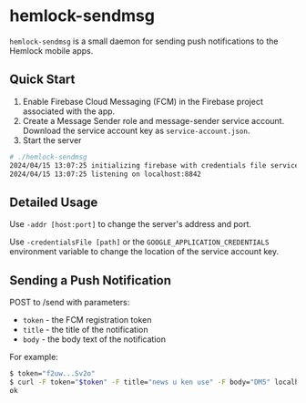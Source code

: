 hemlock-sendmsg
===============

`hemlock-sendmsg` is a small daemon for sending push notifications to the Hemlock mobile apps.

Quick Start
-----------
1. Enable Firebase Cloud Messaging (FCM) in the Firebase project associated with the app.
2. Create a Message Sender role and message-sender service account.  Download the service account key as `service-account.json`.
3. Start the server
```bash
# ./hemlock-sendmsg
2024/04/15 13:07:25 initializing firebase with credentials file service-account.json
2024/04/15 13:07:25 listening on localhost:8842
```

Detailed Usage
--------------
Use `-addr [host:port]` to change the server's address and port.

Use `-credentialsFile [path]` or the `GOOGLE_APPLICATION_CREDENTIALS` environment variable to change the location of the service account key.

Sending a Push Notification
---------------------------
POST to /send with parameters:
* `token` - the FCM registration token
* `title` - the title of the notification
* `body`  - the body text of the notification

For example:
```bash
$ token="f2uw...Sv2o"
$ curl -F token="$token" -F title="news u ken use" -F body="DM5" localhost:8842/send
ok
```
